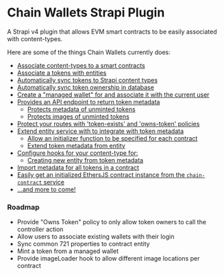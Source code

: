 # Chain Wallets Strapi Plugin

A Strapi v4 plugin that allows EVM smart contracts to be easily associated with content-types.

Here are some of the things Chain Wallets currently does:

- [Associate content-types to a smart contracts](docs/contracts-content.md)
- [Associate a tokens with entities](docs/contracts-content.md)
- [Automatically sync tokens to Strapi content types](docs/syncing-tokens.md)
- [Automatically sync token ownership in database](docs/syncing-tokens.md)
- [Create a "managed wallet" for and associate it with the current user](docs/wallets.md)
- [Provides an API endpoint to return token metadata](docs/metadata-api.md)
  - [Protects metadata of unminted tokens](docs/metadata-api.md)
  - [Protects images of unminted tokens](docs/metadata-api.md)
- [Protect your routes with 'token-exists' and 'owns-token' policies](docs/policies.md)
- [Extend entity service with to integrate with token metadata](docs/hooks.md#service-functions)
  - [Allow an initializer function to be specified for each contract](docs/hooks.md#initializeEntity)
  - [Extend token metadata from entity](docs/hooks.md#extendtokenmetadata)
- [Configure hooks for your content-type for:](docs/hooks.md#model-lifecycle)
  - [Creating new entity from token metadata](docs/hooks.md#beforecreate)
- [Import metadata for all tokens in a contract](docs/services.md#contract-service-api)
- [Easily get an initialized EthersJS contract instance from the `chain-contract` service](docs/services.md#contract-service-api)
- [...and more to come!](docs/TODO.md)

### Roadmap

- Provide "Owns Token" policy to only allow token owners to call the controller action
- Allow users to associate existing wallets with their login
- Sync common 721 properties to contract entity
- Mint a token from a managed wallet
- Provide imageLoader hook to allow different image locations per contract
